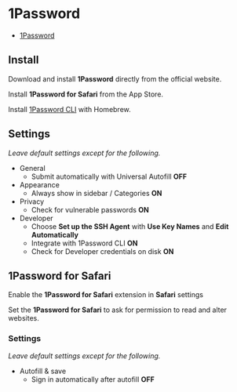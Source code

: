 # 1Password

- [1Password](https://1password.com)

## Install

Download and install **1Password** directly from the official website.

Install **1Password for Safari** from the App Store.

Install [1Password CLI](1Password%20CLI.md) with Homebrew.

## Settings

*Leave default settings except for the following.*

- General
	- Submit automatically with Universal Autofill **OFF**
- Appearance
	- Always show in sidebar / Categories **ON**
- Privacy
	- Check for vulnerable passwords **ON**
- Developer
	- Choose **Set up the SSH Agent** with **Use Key Names** and **Edit Automatically**
	- Integrate with 1Password CLI **ON**
	- Check for Developer credentials on disk **ON**

## 1Password for Safari

Enable the **1Password for Safari** extension in **Safari** settings

Set the **1Password for Safari** to ask for permission to read and alter websites.

### Settings

*Leave default settings except for the following.*

- Autofill & save
	- Sign in automatically after autofill **OFF**